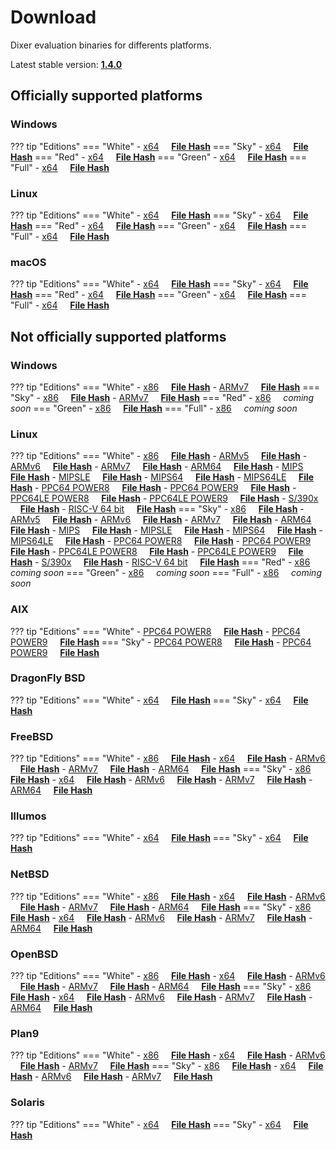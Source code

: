 # Download

Dixer evaluation binaries for differents platforms.

Latest stable version: [**1.4.0**](Changelog.md#140-_-unreleased)

## Officially supported platforms

### Windows

??? tip "Editions"
    === "White"
        - [x64](../dl/1.4.0/white/windows/dixer_amd64.exe) &nbsp;&nbsp;&nbsp; **<a href="../dl/?info=1.4.0/white/windows/dixer_amd64.exe" target="_blank">File Hash</a>**
    === "Sky"
        - [x64](../dl/1.4.0/sky/windows/dixer_amd64.exe) &nbsp;&nbsp;&nbsp; **<a href="../dl/?info=1.4.0/sky/windows/dixer_amd64.exe" target="_blank">File Hash</a>**
    === "Red"
        - [x64](../dl/1.4.0/red/windows/dixer_amd64.exe) &nbsp;&nbsp;&nbsp; **<a href="../dl/?info=1.4.0/red/windows/dixer_amd64.exe" target="_blank">File Hash</a>**
    === "Green"
        - [x64](../dl/1.4.0/green/windows/dixer_amd64.exe) &nbsp;&nbsp;&nbsp; **<a href="../dl/?info=1.4.0/green/windows/dixer_amd64.exe" target="_blank">File Hash</a>**
    === "Full"
        - [x64](../dl/1.4.0/full/windows/dixer_amd64.exe) &nbsp;&nbsp;&nbsp; **<a href="../dl/?info=1.4.0/full/windows/dixer_amd64.exe" target="_blank">File Hash</a>**

### Linux

??? tip "Editions"
    === "White"
        - [x64](../dl/1.4.0/white/linux/dixer_amd64) &nbsp;&nbsp;&nbsp; **<a href="../dl/?info=1.4.0/white/linux/dixer_amd64" target="_blank">File Hash</a>**
    === "Sky"
        - [x64](../dl/1.4.0/sky/linux/dixer_amd64) &nbsp;&nbsp;&nbsp; **<a href="../dl/?info=1.4.0/sky/linux/dixer_amd64" target="_blank">File Hash</a>**
    === "Red"
        - [x64](../dl/1.4.0/red/linux/dixer_amd64) &nbsp;&nbsp;&nbsp; **<a href="../dl/?info=1.4.0/red/linux/dixer_amd64" target="_blank">File Hash</a>**
    === "Green"
        - [x64](../dl/1.4.0/green/linux/dixer_amd64) &nbsp;&nbsp;&nbsp; **<a href="../dl/?info=1.4.0/green/linux/dixer_amd64" target="_blank">File Hash</a>**
    === "Full"
        - [x64](../dl/1.4.0/full/linux/dixer_amd64) &nbsp;&nbsp;&nbsp; **<a href="../dl/?info=1.4.0/full/linux/dixer_amd64" target="_blank">File Hash</a>**

### macOS

??? tip "Editions"
    === "White"
        - [x64](../dl/1.4.0/white/darwin/dixer_amd64) &nbsp;&nbsp;&nbsp; **<a href="../dl/?info=1.4.0/white/darwin/dixer_amd64" target="_blank">File Hash</a>**
    === "Sky"
        - [x64](../dl/1.4.0/sky/darwin/dixer_amd64) &nbsp;&nbsp;&nbsp; **<a href="../dl/?info=1.4.0/sky/darwin/dixer_amd64" target="_blank">File Hash</a>**
    === "Red"
        - [x64](../dl/1.4.0/red/darwin/dixer_amd64) &nbsp;&nbsp;&nbsp; **<a href="../dl/?info=1.4.0/red/darwin/dixer_amd64" target="_blank">File Hash</a>**
    === "Green"
        - [x64](../dl/1.4.0/green/darwin/dixer_amd64) &nbsp;&nbsp;&nbsp; **<a href="../dl/?info=1.4.0/green/darwin/dixer_amd64" target="_blank">File Hash</a>**
    === "Full"
        - [x64](../dl/1.4.0/full/darwin/dixer_amd64) &nbsp;&nbsp;&nbsp; **<a href="../dl/?info=1.4.0/full/darwin/dixer_amd64" target="_blank">File Hash</a>**

## Not officially supported platforms

### Windows

??? tip "Editions"
    === "White"
        - [x86](../dl/1.4.0/white/windows/dixer_386.exe) &nbsp;&nbsp;&nbsp; **<a href="../dl/?info=1.4.0/white/windows/dixer_386.exe" target="_blank">File Hash</a>**
        - [ARMv7](../dl/1.4.0/white/windows/dixer_armV7.exe) &nbsp;&nbsp;&nbsp; **<a href="../dl/?info=1.4.0/white/windows/dixer_armV7.exe" target="_blank">File Hash</a>**
    === "Sky"
        - [x86](../dl/1.4.0/sky/windows/dixer_386.exe) &nbsp;&nbsp;&nbsp; **<a href="../dl/?info=1.4.0/sky/windows/dixer_386.exe" target="_blank">File Hash</a>**
        - [ARMv7](../dl/1.4.0/white/windows/dixer_armV7.exe) &nbsp;&nbsp;&nbsp; **<a href="../dl/?info=1.4.0/sky/windows/dixer_armV7.exe" target="_blank">File Hash</a>**
    === "Red"
        - [x86](../dl/1.4.0/red/windows/dixer_386.exe) &nbsp;&nbsp;&nbsp; *coming soon*
    === "Green"
        - [x86](../dl/1.4.0/green/windows/dixer_386.exe) &nbsp;&nbsp;&nbsp;  **<a href="../dl/?info=1.4.0/green/windows/dixer_386.exe" target="_blank">File Hash</a>**
    === "Full"
        - [x86](../dl/1.4.0/full/windows/dixer_386.exe) &nbsp;&nbsp;&nbsp; *coming soon*

### Linux

??? tip "Editions"
    === "White"
        - [x86](../dl/1.4.0/white/linux/dixer_386) &nbsp;&nbsp;&nbsp; **<a href="../dl/?info=1.4.0/white/linux/dixer_386" target="_blank">File Hash</a>**
        - [ARMv5](../dl/1.4.0/white/linux/dixer_armV5) &nbsp;&nbsp;&nbsp; **<a href="../dl/?info=1.4.0/white/linux/dixer_armV5" target="_blank">File Hash</a>**
        - [ARMv6](../dl/1.4.0/white/linux/dixer_armV6) &nbsp;&nbsp;&nbsp; **<a href="../dl/?info=1.4.0/white/linux/dixer_armV6" target="_blank">File Hash</a>**
        - [ARMv7](../dl/1.4.0/white/linux/dixer_armV7) &nbsp;&nbsp;&nbsp; **<a href="../dl/?info=1.4.0/white/linux/dixer_armV7" target="_blank">File Hash</a>**
        - [ARM64](../dl/1.4.0/white/linux/dixer_arm64) &nbsp;&nbsp;&nbsp; **<a href="../dl/?info=1.4.0/white/linux/dixer_arm64" target="_blank">File Hash</a>**
        - [MIPS](../dl/1.4.0/white/linux/dixer_mips) &nbsp;&nbsp;&nbsp; **<a href="../dl/?info=1.4.0/white/linux/dixer_mips" target="_blank">File Hash</a>**
        - [MIPSLE](../dl/1.4.0/white/linux/dixer_mipsle) &nbsp;&nbsp;&nbsp; **<a href="../dl/?info=1.4.0/white/linux/dixer_mipsle" target="_blank">File Hash</a>**
        - [MIPS64](../dl/1.4.0/white/linux/dixer_mips64) &nbsp;&nbsp;&nbsp; **<a href="../dl/?info=1.4.0/white/linux/dixer_mips64" target="_blank">File Hash</a>**
        - [MIPS64LE](../dl/1.4.0/white/linux/dixer_mips64le) &nbsp;&nbsp;&nbsp; **<a href="../dl/?info=1.4.0/white/linux/dixer_mips64le" target="_blank">File Hash</a>**
        - [PPC64 POWER8](../dl/1.4.0/white/linux/dixer_ppc64_power8) &nbsp;&nbsp;&nbsp; **<a href="../dl/?info=1.4.0/white/linux/dixer_ppc64_power8" target="_blank">File Hash</a>**
        - [PPC64 POWER9](../dl/1.4.0/white/linux/dixer_ppc64_power9) &nbsp;&nbsp;&nbsp; **<a href="../dl/?info=1.4.0/white/linux/dixer_ppc64_power9" target="_blank">File Hash</a>**
        - [PPC64LE POWER8](../dl/1.4.0/white/linux/dixer_ppc64le_power8) &nbsp;&nbsp;&nbsp; **<a href="../dl/?info=1.4.0/white/linux/dixer_ppc64le_power8" target="_blank">File Hash</a>**
        - [PPC64LE POWER9](../dl/1.4.0/white/linux/dixer_ppc64le_power9) &nbsp;&nbsp;&nbsp; **<a href="../dl/?info=1.4.0/white/linux/dixer_ppc64le_power9" target="_blank">File Hash</a>**
        - [S/390x](../dl/1.4.0/white/linux/dixer_s390x) &nbsp;&nbsp;&nbsp; **<a href="../dl/?info=1.4.0/white/linux/dixer_s390x" target="_blank">File Hash</a>**
        - [RISC-V 64 bit](../dl/1.4.0/white/linux/dixer_riscv64) &nbsp;&nbsp;&nbsp; **<a href="../dl/?info=1.4.0/white/linux/dixer_riscv64" target="_blank">File Hash</a>**
    === "Sky"
        - [x86](../dl/1.4.0/sky/linux/dixer_386) &nbsp;&nbsp;&nbsp; **<a href="../dl/?info=1.4.0/sky/linux/dixer_386" target="_blank">File Hash</a>**
        - [ARMv5](../dl/1.4.0/sky/linux/dixer_armV5) &nbsp;&nbsp;&nbsp; **<a href="../dl/?info=1.4.0/sky/linux/dixer_armV5" target="_blank">File Hash</a>**
        - [ARMv6](../dl/1.4.0/sky/linux/dixer_armV6) &nbsp;&nbsp;&nbsp; **<a href="../dl/?info=1.4.0/sky/linux/dixer_armV6" target="_blank">File Hash</a>**
        - [ARMv7](../dl/1.4.0/sky/linux/dixer_armV7) &nbsp;&nbsp;&nbsp; **<a href="../dl/?info=1.4.0/sky/linux/dixer_armV7" target="_blank">File Hash</a>**
        - [ARM64](../dl/1.4.0/sky/linux/dixer_arm64) &nbsp;&nbsp;&nbsp; **<a href="../dl/?info=1.4.0/sky/linux/dixer_arm64" target="_blank">File Hash</a>**
        - [MIPS](../dl/1.4.0/sky/linux/dixer_mips) &nbsp;&nbsp;&nbsp; **<a href="../dl/?info=1.4.0/sky/linux/dixer_mips" target="_blank">File Hash</a>**
        - [MIPSLE](../dl/1.4.0/sky/linux/dixer_mipsle) &nbsp;&nbsp;&nbsp; **<a href="../dl/?info=1.4.0/sky/linux/dixer_mipsle" target="_blank">File Hash</a>**
        - [MIPS64](../dl/1.4.0/sky/linux/dixer_mips64) &nbsp;&nbsp;&nbsp; **<a href="../dl/?info=1.4.0/sky/linux/dixer_mips64" target="_blank">File Hash</a>**
        - [MIPS64LE](../dl/1.4.0/sky/linux/dixer_mips64le) &nbsp;&nbsp;&nbsp; **<a href="../dl/?info=1.4.0/sky/linux/dixer_mips64le" target="_blank">File Hash</a>**
        - [PPC64 POWER8](../dl/1.4.0/sky/linux/dixer_ppc64_power8) &nbsp;&nbsp;&nbsp; **<a href="../dl/?info=1.4.0/sky/linux/dixer_ppc64_power8" target="_blank">File Hash</a>**
        - [PPC64 POWER9](../dl/1.4.0/sky/linux/dixer_ppc64_power9) &nbsp;&nbsp;&nbsp; **<a href="../dl/?info=1.4.0/sky/linux/dixer_ppc64_power9" target="_blank">File Hash</a>**
        - [PPC64LE POWER8](../dl/1.4.0/sky/linux/dixer_ppc64le_power8) &nbsp;&nbsp;&nbsp; **<a href="../dl/?info=1.4.0/sky/linux/dixer_ppc64le_power8" target="_blank">File Hash</a>**
        - [PPC64LE POWER9](../dl/1.4.0/sky/linux/dixer_ppc64le_power9) &nbsp;&nbsp;&nbsp; **<a href="../dl/?info=1.4.0/sky/linux/dixer_ppc64le_power9" target="_blank">File Hash</a>**
        - [S/390x](../dl/1.4.0/sky/linux/dixer_s390x) &nbsp;&nbsp;&nbsp; **<a href="../dl/?info=1.4.0/sky/linux/dixer_s390x" target="_blank">File Hash</a>**
        - [RISC-V 64 bit](../dl/1.4.0/sky/linux/dixer_riscv64) &nbsp;&nbsp;&nbsp; **<a href="../dl/?info=1.4.0/sky/linux/dixer_riscv64" target="_blank">File Hash</a>**
    === "Red"
        - [x86](../dl/1.4.0/red/linux/dixer_386) &nbsp;&nbsp;&nbsp; *coming soon*
    === "Green"
        - [x86](../dl/1.4.0/green/linux/dixer_386) &nbsp;&nbsp;&nbsp; *coming soon*
    === "Full"
        - [x86](../dl/1.4.0/full/linux/dixer_386) &nbsp;&nbsp;&nbsp; *coming soon*

### AIX

??? tip "Editions"
    === "White"
        - [PPC64 POWER8](../dl/1.4.0/white/aix/dixer_ppc64_power8) &nbsp;&nbsp;&nbsp; **<a href="../dl/?info=1.4.0/white/aix/dixer_ppc64_power8" target="_blank">File Hash</a>**
        - [PPC64 POWER9](../dl/1.4.0/white/aix/dixer_ppc64_power9) &nbsp;&nbsp;&nbsp; **<a href="../dl/?info=1.4.0/white/aix/dixer_ppc64_power9" target="_blank">File Hash</a>**
    === "Sky"
        - [PPC64 POWER8](../dl/1.4.0/sky/aix/dixer_ppc64_power8) &nbsp;&nbsp;&nbsp; **<a href="../dl/?info=1.4.0/sky/aix/dixer_ppc64_power8" target="_blank">File Hash</a>**
        - [PPC64 POWER9](../dl/1.4.0/sky/aix/dixer_ppc64_power9) &nbsp;&nbsp;&nbsp; **<a href="../dl/?info=1.4.0/sky/aix/dixer_ppc64_power9" target="_blank">File Hash</a>**

### DragonFly BSD

??? tip "Editions"
    === "White"
        - [x64](../dl/1.4.0/white/dragonfly/dixer_amd64) &nbsp;&nbsp;&nbsp; **<a href="../dl/?info=1.4.0/white/dragonfly/dixer_amd64" target="_blank">File Hash</a>**
    === "Sky"
        - [x64](../dl/1.4.0/sky/dragonfly/dixer_amd64) &nbsp;&nbsp;&nbsp; **<a href="../dl/?info=1.4.0/sky/dragonfly/dixer_amd64" target="_blank">File Hash</a>**

### FreeBSD

??? tip "Editions"
    === "White"
        - [x86](../dl/1.4.0/white/freebsd/dixer_386) &nbsp;&nbsp;&nbsp; **<a href="../dl/?info=1.4.0/white/freebsd/dixer_386" target="_blank">File Hash</a>**
        - [x64](../dl/1.4.0/white/freebsd/dixer_amd64) &nbsp;&nbsp;&nbsp; **<a href="../dl/?info=1.4.0/white/freebsd/dixer_amd64" target="_blank">File Hash</a>**
        - [ARMv6](../dl/1.4.0/white/freebsd/dixer_armV6) &nbsp;&nbsp;&nbsp; **<a href="../dl/?info=1.4.0/white/freebsd/dixer_armV6" target="_blank">File Hash</a>**
        - [ARMv7](../dl/1.4.0/white/freebsd/dixer_armV7) &nbsp;&nbsp;&nbsp; **<a href="../dl/?info=1.4.0/white/freebsd/dixer_armV7" target="_blank">File Hash</a>**
        - [ARM64](../dl/1.4.0/white/freebsd/dixer_arm64) &nbsp;&nbsp;&nbsp; **<a href="../dl/?info=1.4.0/white/freebsd/dixer_arm64" target="_blank">File Hash</a>**
    === "Sky"
        - [x86](../dl/1.4.0/sky/freebsd/dixer_386) &nbsp;&nbsp;&nbsp; **<a href="../dl/?info=1.4.0/sky/freebsd/dixer_386" target="_blank">File Hash</a>**
        - [x64](../dl/1.4.0/sky/freebsd/dixer_amd64) &nbsp;&nbsp;&nbsp; **<a href="../dl/?info=1.4.0/sky/freebsd/dixer_amd64" target="_blank">File Hash</a>**
        - [ARMv6](../dl/1.4.0/sky/freebsd/dixer_armV6) &nbsp;&nbsp;&nbsp; **<a href="../dl/?info=1.4.0/sky/freebsd/dixer_armV6" target="_blank">File Hash</a>**
        - [ARMv7](../dl/1.4.0/sky/freebsd/dixer_armV7) &nbsp;&nbsp;&nbsp; **<a href="../dl/?info=1.4.0/sky/freebsd/dixer_armV7" target="_blank">File Hash</a>**
        - [ARM64](../dl/1.4.0/sky/freebsd/dixer_arm64) &nbsp;&nbsp;&nbsp; **<a href="../dl/?info=1.4.0/sky/freebsd/dixer_arm64" target="_blank">File Hash</a>**

### Illumos

??? tip "Editions"
    === "White"
        - [x64](../dl/1.4.0/white/illumos/dixer_amd64) &nbsp;&nbsp;&nbsp; **<a href="../dl/?info=1.4.0/white/illumos/dixer_amd64" target="_blank">File Hash</a>**
    === "Sky"
        - [x64](../dl/1.4.0/sky/illumos/dixer_amd64) &nbsp;&nbsp;&nbsp; **<a href="../dl/?info=1.4.0/sky/illumos/dixer_amd64" target="_blank">File Hash</a>**

### NetBSD

??? tip "Editions"
    === "White"
        - [x86](../dl/1.4.0/white/netbsd/dixer_386) &nbsp;&nbsp;&nbsp; **<a href="../dl/?info=1.4.0/white/netbsd/dixer_386" target="_blank">File Hash</a>**
        - [x64](../dl/1.4.0/white/netbsd/dixer_amd64) &nbsp;&nbsp;&nbsp; **<a href="../dl/?info=1.4.0/white/netbsd/dixer_amd64" target="_blank">File Hash</a>**
        - [ARMv6](../dl/1.4.0/white/netbsd/dixer_armV6) &nbsp;&nbsp;&nbsp; **<a href="../dl/?info=1.4.0/white/netbsd/dixer_armV6" target="_blank">File Hash</a>**
        - [ARMv7](../dl/1.4.0/white/netbsd/dixer_armV7) &nbsp;&nbsp;&nbsp; **<a href="../dl/?info=1.4.0/white/netbsd/dixer_armV7" target="_blank">File Hash</a>**
        - [ARM64](../dl/1.4.0/white/netbsd/dixer_arm64) &nbsp;&nbsp;&nbsp; **<a href="../dl/?info=1.4.0/white/netbsd/dixer_arm64" target="_blank">File Hash</a>**
    === "Sky"
        - [x86](../dl/1.4.0/sky/netbsd/dixer_386) &nbsp;&nbsp;&nbsp; **<a href="../dl/?info=1.4.0/sky/netbsd/dixer_386" target="_blank">File Hash</a>**
        - [x64](../dl/1.4.0/sky/netbsd/dixer_amd64) &nbsp;&nbsp;&nbsp; **<a href="../dl/?info=1.4.0/sky/netbsd/dixer_amd64" target="_blank">File Hash</a>**
        - [ARMv6](../dl/1.4.0/sky/netbsd/dixer_armV6) &nbsp;&nbsp;&nbsp; **<a href="../dl/?info=1.4.0/sky/netbsd/dixer_armV6" target="_blank">File Hash</a>**
        - [ARMv7](../dl/1.4.0/sky/netbsd/dixer_armV7) &nbsp;&nbsp;&nbsp; **<a href="../dl/?info=1.4.0/sky/netbsd/dixer_armV7" target="_blank">File Hash</a>**
        - [ARM64](../dl/1.4.0/sky/netbsd/dixer_arm64) &nbsp;&nbsp;&nbsp; **<a href="../dl/?info=1.4.0/sky/netbsd/dixer_arm64" target="_blank">File Hash</a>**

### OpenBSD

??? tip "Editions"
    === "White"
        - [x86](../dl/1.4.0/white/openbsd/dixer_386) &nbsp;&nbsp;&nbsp; **<a href="../dl/?info=1.4.0/white/openbsd/dixer_386" target="_blank">File Hash</a>**
        - [x64](../dl/1.4.0/white/openbsd/dixer_amd64) &nbsp;&nbsp;&nbsp; **<a href="../dl/?info=1.4.0/white/openbsd/dixer_amd64" target="_blank">File Hash</a>**
        - [ARMv6](../dl/1.4.0/white/openbsd/dixer_armV6) &nbsp;&nbsp;&nbsp; **<a href="../dl/?info=1.4.0/white/openbsd/dixer_armV6" target="_blank">File Hash</a>**
        - [ARMv7](../dl/1.4.0/white/openbsd/dixer_armV7) &nbsp;&nbsp;&nbsp; **<a href="../dl/?info=1.4.0/white/openbsd/dixer_armV7" target="_blank">File Hash</a>**
        - [ARM64](../dl/1.4.0/white/openbsd/dixer_arm64) &nbsp;&nbsp;&nbsp; **<a href="../dl/?info=1.4.0/white/openbsd/dixer_arm64" target="_blank">File Hash</a>**
    === "Sky"
        - [x86](../dl/1.4.0/sky/openbsd/dixer_386) &nbsp;&nbsp;&nbsp; **<a href="../dl/?info=1.4.0/sky/openbsd/dixer_386" target="_blank">File Hash</a>**
        - [x64](../dl/1.4.0/sky/openbsd/dixer_amd64) &nbsp;&nbsp;&nbsp; **<a href="../dl/?info=1.4.0/sky/openbsd/dixer_amd64" target="_blank">File Hash</a>**
        - [ARMv6](../dl/1.4.0/sky/openbsd/dixer_armV6) &nbsp;&nbsp;&nbsp; **<a href="../dl/?info=1.4.0/sky/openbsd/dixer_armV6" target="_blank">File Hash</a>**
        - [ARMv7](../dl/1.4.0/sky/openbsd/dixer_armV7) &nbsp;&nbsp;&nbsp; **<a href="../dl/?info=1.4.0/sky/openbsd/dixer_armV7" target="_blank">File Hash</a>**
        - [ARM64](../dl/1.4.0/sky/openbsd/dixer_arm64) &nbsp;&nbsp;&nbsp; **<a href="../dl/?info=1.4.0/sky/openbsd/dixer_arm64" target="_blank">File Hash</a>**

### Plan9

??? tip "Editions"
    === "White"
        - [x86](../dl/1.4.0/white/plan9/dixer_386) &nbsp;&nbsp;&nbsp; **<a href="../dl/?info=1.4.0/white/plan9/dixer_386" target="_blank">File Hash</a>**
        - [x64](../dl/1.4.0/white/plan9/dixer_amd64) &nbsp;&nbsp;&nbsp; **<a href="../dl/?info=1.4.0/white/plan9/dixer_amd64" target="_blank">File Hash</a>**
        - [ARMv6](../dl/1.4.0/white/plan9/dixer_armV6) &nbsp;&nbsp;&nbsp; **<a href="../dl/?info=1.4.0/white/plan9/dixer_armV6" target="_blank">File Hash</a>**
        - [ARMv7](../dl/1.4.0/white/plan9/dixer_armV7) &nbsp;&nbsp;&nbsp; **<a href="../dl/?info=1.4.0/white/plan9/dixer_armV7" target="_blank">File Hash</a>**
    === "Sky"
        - [x86](../dl/1.4.0/sky/plan9/dixer_386) &nbsp;&nbsp;&nbsp; **<a href="../dl/?info=1.4.0/sky/plan9/dixer_386" target="_blank">File Hash</a>**
        - [x64](../dl/1.4.0/sky/plan9/dixer_amd64) &nbsp;&nbsp;&nbsp; **<a href="../dl/?info=1.4.0/sky/plan9/dixer_amd64" target="_blank">File Hash</a>**
        - [ARMv6](../dl/1.4.0/sky/plan9/dixer_armV6) &nbsp;&nbsp;&nbsp; **<a href="../dl/?info=1.4.0/sky/plan9/dixer_armV6" target="_blank">File Hash</a>**
        - [ARMv7](../dl/1.4.0/sky/plan9/dixer_armV7) &nbsp;&nbsp;&nbsp; **<a href="../dl/?info=1.4.0/sky/plan9/dixer_armV7" target="_blank">File Hash</a>**

### Solaris

??? tip "Editions"
    === "White"
        - [x64](../dl/1.4.0/white/solaris/dixer_amd64) &nbsp;&nbsp;&nbsp; **<a href="../dl/?info=1.4.0/white/solaris/dixer_amd64" target="_blank">File Hash</a>**
    === "Sky"
        - [x64](../dl/1.4.0/sky/solaris/dixer_amd64) &nbsp;&nbsp;&nbsp; **<a href="../dl/?info=1.4.0/sky/solaris/dixer_amd64" target="_blank">File Hash</a>**
